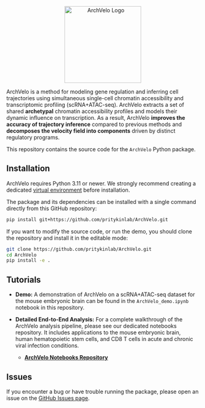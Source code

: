 <p align="center">
  <img src="archaelo_LOGO.png" alt="ArchVelo Logo" width="200"/>
</p>

ArchVelo is a method for modeling gene regulation and inferring cell trajectories using simultaneous single-cell chromatin accessibility and transcriptomic profiling (scRNA+ATAC-seq). ArchVelo extracts a set of shared **archetypal** chromatin accessibility profiles and models their dynamic influence on transcription. As a result, ArchVelo **improves the accuracy of trajectory inference** compared to previous methods and **decomposes the velocity field into components** driven by distinct regulatory programs.

This repository contains the source code for the `ArchVelo` Python package.

## Installation

ArchVelo requires Python 3.11 or newer. We strongly recommend creating a dedicated [virtual environment](https://docs.python.org/3/tutorial/venv.html) before installation.

The package and its dependencies can be installed with a single command directly from this GitHub repository:

```bash
pip install git+https://github.com/pritykinlab/ArchVelo.git
```

If you want to modify the source code, or run the demo, you should clone the repository and install it in the editable mode:
```bash
git clone https://github.com/pritykinlab/ArchVelo.git
cd ArchVelo
pip install -e .
```

## Tutorials

*   **Demo:** A demonstration of ArchVelo on a scRNA+ATAC-seq dataset for the mouse embryonic brain can be found in the `ArchVelo_demo.ipynb` notebook in this repository.

*   **Detailed End-to-End Analysis:** For a complete walkthrough of the ArchVelo analysis pipeline, please see our dedicated notebooks repository. It includes applications to the mouse embryonic brain, human hematopoietic stem cells, and CD8 T cells in acute and chronic viral infection conditions.
    *   **[ArchVelo Notebooks Repository](https://github.com/pritykinlab/ArchVelo_notebooks)**
 
## Issues

If you encounter a bug or have trouble running the package, please open an issue on the [GitHub Issues page](https://github.com/pritykinlab/ArchVelo/issues).